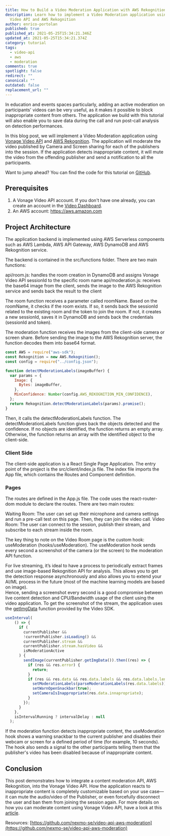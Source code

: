 ```yaml
---
title: How to Build a Video Moderation Application with AWS Rekognition
description: Learn how to implement a Video Moderation application using Vonage
  Video API and AWS Rekognition
author: enrico-portolan
published: true
published_at: 2021-05-25T15:34:21.346Z
updated_at: 2021-05-25T15:34:21.374Z
category: tutorial
tags:
  - video-api
  - aws
  - moderation
comments: true
spotlight: false
redirect: ""
canonical: ""
outdated: false
replacement_url: ""
---
```

In education and events spaces particularly, adding an active moderation on participants' videos can be very useful, as it makes it possible to block inappropriate content from others. The application we build with this tutorial will also enable you to save data during the call and run post-call analysis on detection performances. 

In this blog post, we will implement a Video Moderation application using [Vonage Video API](https://www.vonage.com/communications-apis/video/) and [AWS Rekognition](https://aws.amazon.com/rekognition/). The application will moderate the video published by Camera and Screen sharing for each of the publishers into the session. If the application detects inappropriate content, it will mute the video from the offending publisher and send a notification to all the participants. 

Want to jump ahead? You can find the code for this tutorial on [GitHub](https://github.com/nexmo-se/video-api-aws-moderation).


## Prerequisites

1. A Vonage Video API account. If you don't have one already, you can create an account in the [Video Dashboard](https://tokbox.com/account/#/).
2. An AWS account: https://aws.amazon.com


## Project Architecture


The application backend is implemented using AWS Serverless components such as AWS Lambda, AWS API Gateway, AWS DynamoDB and AWS Rekognition service.

The backend is contained in the src/functions folder. There are two main functions:

api/room.js: handles the room creation in DynamoDB and assigns Vonage Video API sessionId to the specific room name
api/moderation.js: receives the base64 image from the client, sends the image to the AWS Rekognition service and sends back the result to the client

The room function receives a parameter called roomName. Based on the roomName, it checks if the room exists. If so, it sends back the sessionId related to the existing room and the token to join the room. If not, it creates a new sessionId, saves it in DynamoDB and sends back the credentials (sessionId and token).

The moderation function receives the images from the client-side camera or screen share. Before sending the image to the AWS Rekognition server, the function decodes them into base64 format. 


```js
const AWS = require("aws-sdk");
const Rekognition = new AWS.Rekognition();
const config = require("../config.json");

function detectModerationLabels(imageBuffer) {
  var params = {
    Image: {
      Bytes: imageBuffer,
    },
    MinConfidence: Number(config.AWS_REKOGNITION_MIN_CONFIDENCE),
  };
  return Rekognition.detectModerationLabels(params).promise();
}

```

Then, it calls the detectModerationLabels function. The detectModerationLabels function gives back the objects detected and the confidence. If no objects are identified, the function returns an empty array. Otherwise, the function returns an array with the identified object to the client-side. 



### Client Side

The client-side application is a React Single Page Application. The entry point of the project is the src/client/index.js file. The index file imports the App file, which contains the Routes and Component definition.

### Pages

The routes are defined in the App.js file. The code uses the react-router-dom module to declare the routes. There are two main routes:

Waiting Room: The user can set up their microphone and camera settings and run a pre-call test on this page. Then, they can join the video call.
Video Room: The user can connect to the session, publish their stream, and subscribe to each stream inside the room.

The key thing to note on the Video Room page is the custom hook: useModeration (hooks/useModeration). The useModeration hook sends every second a screenshot of the camera (or the screen) to the moderation API function.  

For live streaming, it’s ideal to have a process to periodically extract frames and use image-based Rekognition API for analysis. This allows you to get the detection response asynchronously and also allows you to extend your AI/ML process in the future (most of the machine learning models are based on image).  
Hence, sending a screenshot every second is a good compromise between live content detection and CPU/Bandwidth usage of the client using the video application. To get the screenshot of the stream, the application uses the [getImgData](https://tokbox.com/developer/sdks/js/reference/Publisher.html#getImgData) function provided by the Video SDK. 


```js
useInterval(
    () => {
      if (
        currentPublisher &&
        !currentPublisher.isLoading() &&
        currentPublisher.stream &&
        currentPublisher.stream.hasVideo &&
        isModerationActive
      ) {
        sendImage(currentPublisher.getImgData()).then((res) => {
          if (res && res.error) {
            return;
          }
          if (res && res.data && res.data.labels && res.data.labels.length) {
            setModerationLabels(parseModerationLabels(res.data.labels));
            setWarnOpenSnackbar(true);
            setCameraIsInappropriate(res.data.innapropriate);
          }
        });
      }
    },
    isIntervalRunning ? intervalDelay : null
  );
```

If the moderation function detects inappropriate content, the useModeration hook shows a warning snackbar to the current publisher and disables their webcam or screen for a defined period of time (for example, 10 seconds). The hook also sends a signal to the other participants telling them that the publisher's video has been disabled because of inappropriate content. 

## Conclusion

This post demonstrates how to integrate a content moderation API, AWS Rekognition, into the Vonage Video API. How the application reacts to inappropriate content is completely customizable based on your use case— it can mute the audio/video of the Publisher, or even forcefully disconnect the user and ban them from joining the session again. For more details on how you can moderate content using Vonage Video API, have a look at this [article](https://learn.vonage.com/blog/2020/11/12/ban-the-trolls-adding-moderation-to-the-video-api/). 

Resources: [https://github.com/nexmo-se/video-api-aws-moderation](https://github.com/nexmo-se/video-api-aws-moderation)